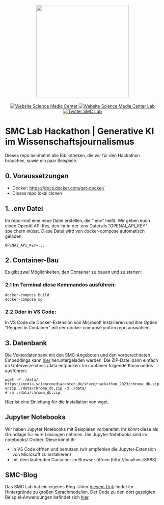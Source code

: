 <div id="header" align="center">
  <img src="https://media.sciencemediacenter.de/static/img/logos/smc/smc-logo-typo-bw-big.png" width="300"/>
  <div id="badges" style="padding-top: 20px">
    <a href="https://www.sciencemediacenter.de">
      <img src="https://img.shields.io/badge/Website-orange?style=plastic" alt="Website Science Media Center"/>
    </a>
    <a href="https://lab.sciencemediacenter.de">
      <img src="https://img.shields.io/badge/Website (SMC Lab)-grey?style=plastic" alt="Website Science Media Center Lab"/>
    </a>
    <a href="https://twitter.com/smc_germany_lab">
      <img src="https://img.shields.io/badge/Twitter-blue?style=plastic&logo=twitter&logoColor=white" alt="Twitter SMC Lab"/>
    </a>
  </div>
</div>

# SMC Lab Hackathon | Generative KI im Wissenschaftsjournalismus

Dieses repo beinhaltet alle Bibliotheken, die wir für den Hackathon brauchen, sowie ein paar Beispiele.

## 0. Voraussetzungen

- Docker: https://docs.docker.com/get-docker/
- Dieses repo lokal clonen

## 1. .env Datei

Im repo-root eine neue Datei erstellen, die ".env" heißt. Wir geben euch einen OpenAI API Key, den ihr in der .env Datei als "OPENAI_API_KEY" speichern müsst. Diese Datei wird von docker-compose automatisch geladen.

```
OPENAI_API_KEY=...
```

## 2. Container-Bau

Es gibt zwei Möglichkeiten, den Container zu bauen und zu starten:

### 2.1 Im Terminal diese Kommandos ausführen:

```
docker-compose build
docker-compose up
```

### 2.2 Oder in VS Code:

In VS Code die Docker-Extension von Microsoft installieren und ihre Option "Reopen in Container" mit der docker-compose.yml im repo auswählen.

## 3. Datenbank

Die Vektordatenbank mit den SMC-Angeboten und den vorberechneten Embeddings kann [hier](https://media.sciencemediacenter.de/share/hackathon_2023/chroma_db.zip) heruntergeladen werden. Die ZIP-Datei dann einfach im Unterverzeichnis /data entpacken. Im container folgende Kommandos ausführen:

```
wget -P ./data/ https://media.sciencemediacenter.de/share/hackathon_2023/chroma_db.zip
unzip ./data/chroma_db.zip -d ./data/
# rm ./data/chroma_db.zip
```

[Hier](https://www.jcchouinard.com/wget/) ist eine Einleitung für die Installation von wget.

## Jupyter Notebooks

Wir haben Jupyter Notebooks mit Beispielen vorbereitet. Ihr könnt diese als Grundlage für eure Lösungen nehmen. Die Jupyter Notebooks sind im notebooks/ Ordner. Diese könnt ihr

- in VS Code öffnen und benutzen (wir empfehlen die Jupyter-Extension von Microsoft zu installieren)
- mit dem laufenden Container im Browser öffnen (http://localhost:8888)

## SMC-Blog

Das SMC Lab hat ein eigenes Blog. Unter [diesem Link](https://blog.smclab.io/category/masterclass-medien-triennale-sudwest-2023/) findet ihr Hintergründe zu großen Sprachmodellen. Der Code zu den dort gezeigten Beispiel-Anwendungen befindet sich [hier](https://github.com/sciencemediacenter/lab-masterclass-medientriennale-2023).

